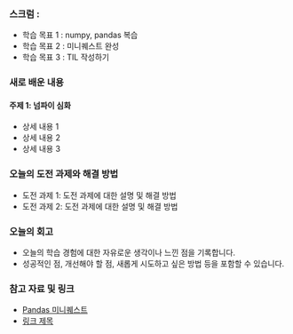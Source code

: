 ### 스크럼 : 
- 학습 목표 1 : numpy, pandas 복습
- 학습 목표 2 : 미니퀘스트 완성
- 학습 목표 3 : TIL 작성하기

### 새로 배운 내용
#### 주제 1: 넘파이 심화
- 상세 내용 1
- 상세 내용 2
- 상세 내용 3

### 오늘의 도전 과제와 해결 방법
- 도전 과제 1: 도전 과제에 대한 설명 및 해결 방법
- 도전 과제 2: 도전 과제에 대한 설명 및 해결 방법

### 오늘의 회고
- 오늘의 학습 경험에 대한 자유로운 생각이나 느낀 점을 기록합니다.
- 성공적인 점, 개선해야 할 점, 새롭게 시도하고 싶은 방법 등을 포함할 수 있습니다.

### 참고 자료 및 링크
- [Pandas 미니퀘스트](https://colab.research.google.com/drive/1-RzXACwsYO6Q8NDDXsduyg_JZ0foro0z?usp=sharing)
- [링크 제목](URL)
